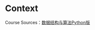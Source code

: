 # Context
Course Sources：[数据结构与算法Python版](https://www.bilibili.com/video/BV1gy4y1E7M5?p=1&vd_source=d30a26a209b258f2a72d2620b7dbfd94)
